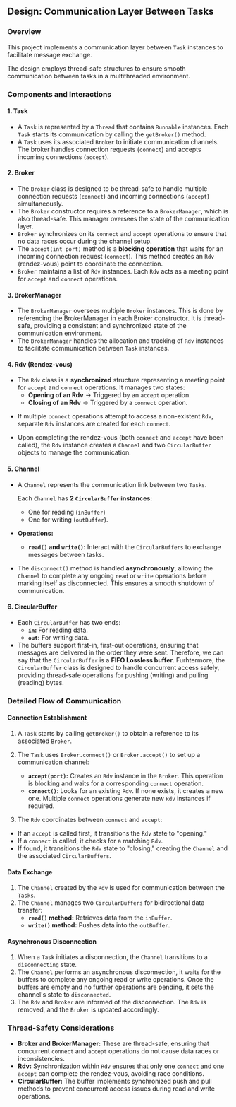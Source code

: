 ## Design: Communication Layer Between Tasks

### Overview

This project implements a communication layer between `Task` instances to facilitate message exchange.

The design employs thread-safe structures to ensure smooth communication between tasks in a multithreaded environment.

### Components and Interactions

#### 1. **Task**
- A `Task` is represented by a `Thread` that contains `Runnable` instances. Each `Task` starts its communication by calling the `getBroker()` method.
- A `Task` uses its associated `Broker` to initiate communication channels. The broker handles connection requests (`connect`) and accepts incoming connections (`accept`).

#### 2. **Broker**
- The `Broker` class is designed to be thread-safe to handle multiple connection requests (`connect`) and incoming connections (`accept`) simultaneously.
-  The `Broker` constructor requires a reference to a `BrokerManager`, which is also thread-safe. This manager oversees the state of the communication layer.
- `Broker` synchronizes on its `connect` and `accept` operations to ensure that no data races occur during the channel setup.
- The `accept(int port)` method is a **blocking operation** that waits for an incoming connection request (`connect`). This method creates an `Rdv` (rendez-vous) point to coordinate the connection.
- `Broker` maintains a list of `Rdv` instances. Each `Rdv` acts as a meeting point for `accept` and `connect` operations.

#### 3. **BrokerManager**
- The `BrokerManager` oversees multiple `Broker` instances. This is done by referencing the BrokerManager in each Broker constructor. It is thread-safe, providing a consistent and synchronized state of the communication environment.
- The `BrokerManager` handles the allocation and tracking of `Rdv` instances to facilitate communication between `Task` instances.

#### 4. **Rdv (Rendez-vous)**
- The `Rdv` class is a **synchronized** structure representing a meeting point for `accept` and `connect` operations. It manages two states:
  - **Opening of an Rdv** -> Triggered by an `accept` operation.
  - **Closing of an Rdv** -> Triggered by a `connect` operation.

* If multiple `connect` operations attempt to access a non-existent `Rdv`, separate `Rdv` instances are created for each `connect`.

* Upon completing the rendez-vous (both `connect` and `accept` have been called), the `Rdv` instance creates a `Channel` and two `CircularBuffer` objects to manage the communication.

#### 5. **Channel**
- A `Channel` represents the communication link between two `Tasks`. 
  
  Each `Channel` has **2 `CircularBuffer` instances:** 
    - One for reading (`inBuffer`) 
    - One for writing (`outBuffer`). 

- **Operations:**
  - **`read()` and `write()`:** Interact with the `CircularBuffers` to exchange messages between tasks.
- 
  The `disconnect()` method is handled **asynchronously**, allowing the `Channel` to complete any ongoing `read` or `write` operations before marking itself as disconnected. This ensures a smooth shutdown of communication.
  
#### 6. **CircularBuffer**
- Each `CircularBuffer` has two ends:
  - **`in`:** For reading data.
  - **`out`:** For writing data.
- The buffers support first-in, first-out operations, ensuring that messages are delivered in the order they were sent. Therefore, we can say that the `CircularBuffer` is a **FIFO Lossless buffer**. Furhtermore, the `CircularBuffer` class is designed to handle concurrent access safely, providing thread-safe operations for pushing (writing) and pulling (reading) bytes.

### Detailed Flow of Communication

#### **Connection Establishment**
1. A `Task` starts by calling `getBroker()` to obtain a reference to its associated `Broker`.
2. The `Task` uses `Broker.connect()` or `Broker.accept()` to set up a communication channel:
   - **`accept(port)`:** Creates an `Rdv` instance in the `Broker`. This operation is blocking and waits for a corresponding `connect` operation.
   - **`connect()`**: Looks for an existing `Rdv`. If none exists, it creates a new one. Multiple `connect` operations generate new `Rdv` instances if required.
   
3.  The `Rdv` coordinates between `connect` and `accept`:
   - If an `accept` is called first, it transitions the `Rdv` state to "opening."
   - If a `connect` is called, it checks for a matching `Rdv`. 
   - If found, it transitions the `Rdv` state to "closing," creating the `Channel` and the associated `CircularBuffers`.


#### **Data Exchange**
1. The `Channel` created by the `Rdv` is used for communication between the `Tasks`.
2. The `Channel` manages two `CircularBuffers` for bidirectional data transfer:
   - **`read()` method:** Retrieves data from the `inBuffer`.
   - **`write()` method:** Pushes data into the `outBuffer`.

#### **Asynchronous Disconnection**
1. When a `Task` initiates a disconnection, the `Channel` transitions to a `disconnecting` state.
2. The `Channel` performs an asynchronous disconnection, it waits for the buffers to complete any ongoing read or write operations. Once the buffers are empty and no further operations are pending, it sets the channel's state to `disconnected`.
1. The `Rdv` and `Broker` are informed of the disconnection. The `Rdv` is removed, and the `Broker` is updated accordingly.

### Thread-Safety Considerations
- **Broker and BrokerManager:** These are thread-safe, ensuring that concurrent `connect` and `accept` operations do not cause data races or inconsistencies.
- **Rdv:** Synchronization within `Rdv` ensures that only one `connect` and one `accept` can complete the rendez-vous, avoiding race conditions.
- **CircularBuffer:** The buffer implements synchronized push and pull methods to prevent concurrent access issues during read and write operations.

